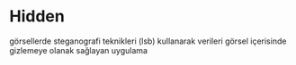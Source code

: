 # Hidden
görsellerde steganografi teknikleri (lsb) kullanarak verileri görsel içerisinde gizlemeye olanak sağlayan uygulama
